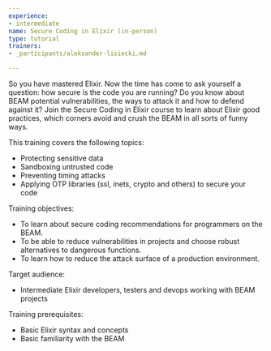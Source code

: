 ```yaml
---
experience:
- intermediate
name: Secure Coding in Elixir (in-person)
type: tutorial
trainers:
- _participants/aleksander-lisiecki.md

---
```

So you have mastered Elixir. Now the time has come to ask yourself a question: how secure is the code you are running? Do you know about BEAM potential vulnerabilities, the ways to attack it and how to defend against it? Join the Secure Coding in Elixir course to learn about Elixir good practices, which corners avoid and crush the BEAM in all sorts of funny ways.

This training covers the following topics:

* Protecting sensitive data
* Sandboxing untrusted code
* Preventing timing attacks
* Applying OTP libraries (ssl, inets, crypto and others) to secure your code

Training objectives:

* To learn about secure coding recommendations for programmers on the BEAM.
* To be able to reduce vulnerabilities in projects and choose robust alternatives to dangerous functions.
* To learn how to reduce the attack surface of a production environment.

Target audience:

* Intermediate Elixir developers, testers and devops working with BEAM projects

Training prerequisites:

* Basic Elixir syntax and concepts
* Basic familiarity with the BEAM